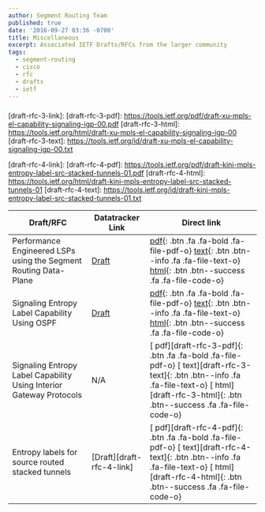 ```yaml
---
author: Segment Routing Team
published: true
date: '2016-09-27 03:36 -0700'
title: Miscellaneous
excerpt: Associated IETF Drafts/RFCs from the larger community
tags:
  - segment-routing
  - cisco
  - rfc
  - drafts
  - ietf
---
```

<h3 class="archive-subtitle"></h3>
  
[draft-rfc-1-link]: https://datatracker.ietf.org/doc/draft-shakir-rtgwg-sr-performance-engineered-lsps/
[draft-rfc-1-pdf]: https://tools.ietf.org/pdf/draft-shakir-rtgwg-sr-performance-engineered-lsps-00.pdf
[draft-rfc-1-html]: https://tools.ietf.org/html/draft-shakir-rtgwg-sr-performance-engineered-lsps-00
[draft-rfc-1-text]: https://www.ietf.org/archive/id/draft-shakir-rtgwg-sr-performance-engineered-lsps-00.txt

[draft-rfc-2-link]: https://datatracker.ietf.org/doc/draft-ietf-ospf-mpls-elc/
[draft-rfc-2-pdf]:  https://tools.ietf.org/pdf/draft-ietf-ospf-mpls-elc-02.pdf
[draft-rfc-2-html]: https://tools.ietf.org/html/draft-ietf-ospf-mpls-elc-02
[draft-rfc-2-text]: https://www.ietf.org/id/draft-ietf-ospf-mpls-elc-02.txt

[draft-rfc-3-link]: 
[draft-rfc-3-pdf]: https://tools.ietf.org/pdf/draft-xu-mpls-el-capability-signaling-igp-00.pdf
[draft-rfc-3-html]: https://tools.ietf.org/html/draft-xu-mpls-el-capability-signaling-igp-00
[draft-rfc-3-text]: https://tools.ietf.org/id/draft-xu-mpls-el-capability-signaling-igp-00.txt

[draft-rfc-4-link]: 
[draft-rfc-4-pdf]: https://tools.ietf.org/pdf/draft-kini-mpls-entropy-label-src-stacked-tunnels-01.pdf
[draft-rfc-4-html]: https://tools.ietf.org/html/draft-kini-mpls-entropy-label-src-stacked-tunnels-01
[draft-rfc-4-text]: https://tools.ietf.org/id/draft-kini-mpls-entropy-label-src-stacked-tunnels-01.txt






| Draft/RFC            | Datatracker Link   | Direct link                                       |
| --------             | ---------          | -----------                                       |
| Performance Engineered LSPs using the Segment Routing Data-Plane  |  [Draft][draft-rfc-1-link]  |  [ pdf][draft-rfc-1-pdf]{: .btn .fa .fa-bold .fa-file-pdf-o} [ text][draft-rfc-1-text]{: .btn .btn--info .fa .fa-file-text-o} [ html][draft-rfc-1-html]{: .btn .btn--success .fa .fa-file-code-o}                                                                                              | 
| Signaling Entropy Label Capability Using OSPF  |   [Draft][draft-rfc-2-link]  |  [ pdf][draft-rfc-2-pdf]{: .btn .fa .fa-bold .fa-file-pdf-o} [ text][draft-rfc-2-text]{: .btn .btn--info .fa .fa-file-text-o} [ html][draft-rfc-2-html]{: .btn .btn--success .fa .fa-file-code-o}            |
| Signaling Entropy Label Capability Using Interior Gateway Protocols   |   N/A  |  [ pdf][draft-rfc-3-pdf]{: .btn .fa .fa-bold .fa-file-pdf-o} [ text][draft-rfc-3-text]{: .btn .btn--info .fa .fa-file-text-o} [ html][draft-rfc-3-html]{: .btn .btn--success .fa .fa-file-code-o}            | 
| Entropy labels for source routed stacked tunnels   |  [Draft][draft-rfc-4-link]  |  [ pdf][draft-rfc-4-pdf]{: .btn .fa .fa-bold .fa-file-pdf-o} [ text][draft-rfc-4-text]{: .btn .btn--info .fa .fa-file-text-o} [ html][draft-rfc-4-html]{: .btn .btn--success .fa .fa-file-code-o}        | 
